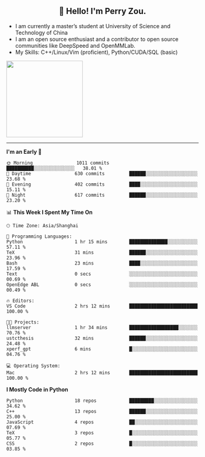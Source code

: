 <h2 align="center">👋 Hello! I'm Perry Zou.</h2>

- I am currently a master’s student at University of Science and Technology of China
- I am an open source enthusiast and a contributor to open source communities like DeepSpeed and OpenMMLab.
- My Skills: C++/Linux/Vim (proficient), Python/CUDA/SQL (basic)

<img height=200 align="center" src="https://github-readme-stats.vercel.app/api?username=zonepg" />

-------

<!--START_SECTION:waka-->
**I'm an Early 🐤** 

```text
🌞 Morning                1011 commits        ██████████░░░░░░░░░░░░░░░   38.01 % 
🌆 Daytime                630 commits         ██████░░░░░░░░░░░░░░░░░░░   23.68 % 
🌃 Evening                402 commits         ████░░░░░░░░░░░░░░░░░░░░░   15.11 % 
🌙 Night                  617 commits         ██████░░░░░░░░░░░░░░░░░░░   23.20 % 
```


📊 **This Week I Spent My Time On** 

```text
🕑︎ Time Zone: Asia/Shanghai

💬 Programming Languages: 
Python                   1 hr 15 mins        ██████████████░░░░░░░░░░░   57.11 % 
TeX                      31 mins             ██████░░░░░░░░░░░░░░░░░░░   23.96 % 
Bash                     23 mins             ████░░░░░░░░░░░░░░░░░░░░░   17.59 % 
Text                     0 secs              ░░░░░░░░░░░░░░░░░░░░░░░░░   00.69 % 
OpenEdge ABL             0 secs              ░░░░░░░░░░░░░░░░░░░░░░░░░   00.49 % 

🔥 Editors: 
VS Code                  2 hrs 12 mins       █████████████████████████   100.00 % 

🐱‍💻 Projects: 
llmserver                1 hr 34 mins        ██████████████████░░░░░░░   70.76 % 
ustcthesis               32 mins             ██████░░░░░░░░░░░░░░░░░░░   24.48 % 
xperf_gpt                6 mins              █░░░░░░░░░░░░░░░░░░░░░░░░   04.76 % 

💻 Operating System: 
Mac                      2 hrs 12 mins       █████████████████████████   100.00 % 
```

**I Mostly Code in Python** 

```text
Python                   18 repos            █████████░░░░░░░░░░░░░░░░   34.62 % 
C++                      13 repos            ██████░░░░░░░░░░░░░░░░░░░   25.00 % 
JavaScript               4 repos             ██░░░░░░░░░░░░░░░░░░░░░░░   07.69 % 
TeX                      3 repos             █░░░░░░░░░░░░░░░░░░░░░░░░   05.77 % 
CSS                      2 repos             █░░░░░░░░░░░░░░░░░░░░░░░░   03.85 % 
```




<!--END_SECTION:waka-->
